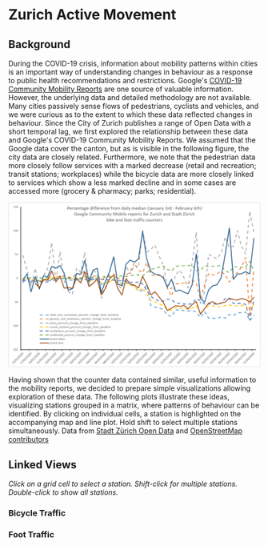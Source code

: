 # Zurich Active Movement

## Background

During the COVID-19 crisis, information about mobility patterns within cities is an important way of understanding changes in behaviour as a response to public health recommendations and restrictions. Google's [COVID-19 Community Mobility Reports](https://www.google.com/covid19/mobility/) are one source of valuable information. However, the underlying data and detailed methodology are not available. Many cities passively sense flows of pedestrians, cyclists and vehicles, and we were curious as to the extent to which these data reflected changes in behaviour. Since the City of Zurich publishes a range of Open Data with a short temporal lag, we first explored the relationship between these data and Google's COVID-19 Community Mobility Reports. We assumed that the Google data cover the canton, but as is visible in the following figure, the city data are closely related. Furthermore, we note that the pedestrian data more closely follow services with a marked decrease (retail and recreation; transit stations; workplaces) while the bicycle data are more closely linked to services which show a less marked decline and in some cases are accessed more (grocery & pharmacy; parks; residential).

![comparison chart](images/comparison.png)

Having shown that the counter data contained similar, useful information to the mobility reports, we decided to prepare simple visualizations allowing exploration of these data. The following plots illustrate these ideas, visualizing stations grouped in a matrix, where patterns of behaviour can be identified. By clicking on individual cells, a station is highlighted on the accompanying map and line plot. Hold shift to select multiple stations simultaneously. Data from [Stadt Z&uuml;rich Open Data](https://data.stadt-zuerich.ch/dataset/ted_taz_verkehrszaehlungen_werte_fussgaenger_velo) and [OpenStreetMap contributors](https://www.openstreetmap.org/copyright)

## Linked Views

_Click on a grid cell to select a station. Shift-click for multiple stations. Double-click to show all stations._

### Bicycle Traffic

<div id="vis8"></div>

### Foot Traffic

<div id="vis9"></div>

<script src="js/zurichVisSpecs.js"></script>
